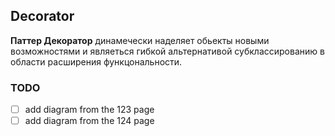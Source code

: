 ## Decorator

<strong>Паттер Декоратор</strong> динамечески наделяет обьекты новыми возможностями и являеться гибкой альтернативой субклассированию в области расширения функцональности.

### TODO
- [ ] add diagram from the 123 page
- [ ] add diagram from the 124 page
